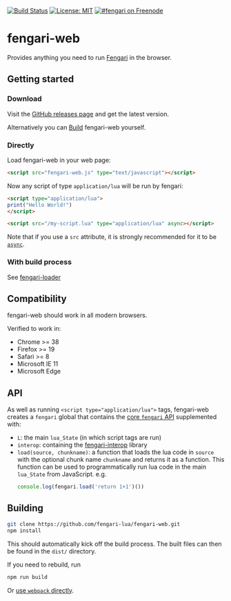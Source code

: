[![Build Status](https://travis-ci.org/fengari-lua/fengari-web.svg?branch=master)](https://travis-ci.org/fengari-lua/fengari-web)
[![License: MIT](https://img.shields.io/badge/License-MIT-yellow.svg)](https://opensource.org/licenses/MIT)
[![#fengari on Freenode](https://img.shields.io/Freenode/%23fengari.png)](https://webchat.freenode.net/?channels=fengari)


# fengari-web

Provides anything you need to run [Fengari](https://fengari.io) in the browser.

## Getting started

### Download

Visit the [GitHub releases page](https://github.com/fengari-lua/fengari-web/releases) and get the latest version.

Alternatively you can [Build](#Building) fengari-web yourself.


### Directly

Load fengari-web in your web page:

```html
<script src="fengari-web.js" type="text/javascript"></script>
```

Now any script of type `application/lua` will be run by fengari:

```html
<script type="application/lua">
print("Hello World!")
</script>

<script src="/my-script.lua" type="application/lua" async></script>
```

Note that if you use a `src` attribute, it is strongly recommended for it to be [`async`](https://developer.mozilla.org/en-US/docs/Web/HTML/Element/script#attr-async).


### With build process

See [fengari-loader](https://github.com/fengari-lua/fengari-loader/)


## Compatibility

fengari-web should work in all modern browsers.

Verified to work in:

  - Chrome >= 38
  - Firefox >= 19
  - Safari >= 8
  - Microsoft IE 11
  - Microsoft Edge


## API

As well as running `<script type="application/lua">` tags, fengari-web creates a `fengari` global that contains the [core `fengari` API](https://github.com/fengari-lua/fengari#the-js-api) supplemented with:

  - `L`: the main `lua_State` (in which script tags are run)
  - `interop`: containing the [fengari-interop](https://github.com/fengari-lua/fengari-interop) library
  - `load(source, chunkname)`: a function that loads the lua code in `source` with the optional chunk name `chunkname` and returns it as a function.
    This function can be used to programmatically run lua code in the main `lua_State` from JavaScript. e.g.
    ```js
    console.log(fengari.load('return 1+1')())
    ```


## Building

```bash
git clone https://github.com/fengari-lua/fengari-web.git
npm install
```

This should automatically kick off the build process.
The built files can then be found in the `dist/` directory.

If you need to rebuild, run

```bash
npm run build
```

Or [use `webpack` directly](https://webpack.js.org/api/cli/).

